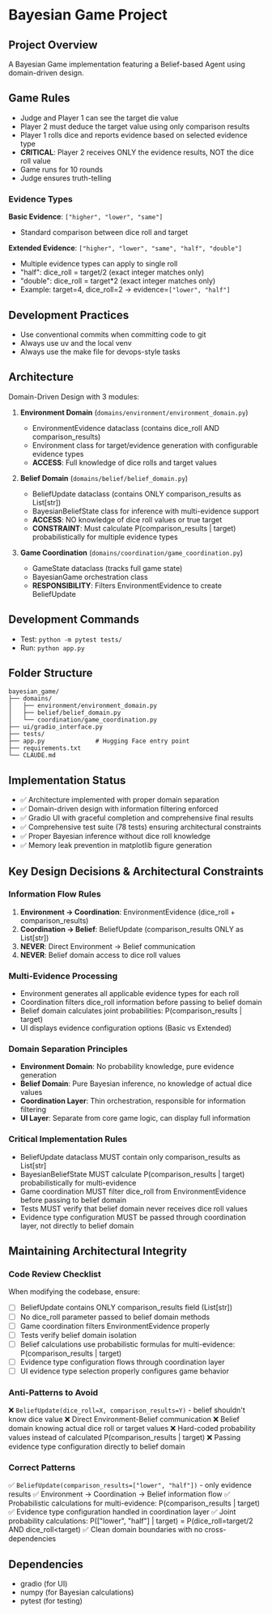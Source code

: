 # Bayesian Game Project

## Project Overview
A Bayesian Game implementation featuring a Belief-based Agent using domain-driven design.

## Game Rules
- Judge and Player 1 can see the target die value
- Player 2 must deduce the target value using only comparison results
- Player 1 rolls dice and reports evidence based on selected evidence type
- **CRITICAL**: Player 2 receives ONLY the evidence results, NOT the dice roll value
- Game runs for 10 rounds
- Judge ensures truth-telling

### Evidence Types
**Basic Evidence**: `["higher", "lower", "same"]`
- Standard comparison between dice roll and target

**Extended Evidence**: `["higher", "lower", "same", "half", "double"]`
- Multiple evidence types can apply to single roll
- "half": dice_roll = target/2 (exact integer matches only)
- "double": dice_roll = target*2 (exact integer matches only)
- Example: target=4, dice_roll=2 → evidence=`["lower", "half"]`

## Development Practices
- Use conventional commits when committing code to git
- Always use uv and the local venv
- Always use the make file for devops-style tasks

## Architecture
Domain-Driven Design with 3 modules:

1. **Environment Domain** (`domains/environment/environment_domain.py`)
   - EnvironmentEvidence dataclass (contains dice_roll AND comparison_results)
   - Environment class for target/evidence generation with configurable evidence types
   - **ACCESS**: Full knowledge of dice rolls and target values

2. **Belief Domain** (`domains/belief/belief_domain.py`)
   - BeliefUpdate dataclass (contains ONLY comparison_results as List[str])
   - BayesianBeliefState class for inference with multi-evidence support
   - **ACCESS**: NO knowledge of dice roll values or true target
   - **CONSTRAINT**: Must calculate P(comparison_results | target) probabilistically for multiple evidence types

3. **Game Coordination** (`domains/coordination/game_coordination.py`)
   - GameState dataclass (tracks full game state)
   - BayesianGame orchestration class
   - **RESPONSIBILITY**: Filters EnvironmentEvidence to create BeliefUpdate

## Development Commands
- Test: `python -m pytest tests/`
- Run: `python app.py`

## Folder Structure
```
bayesian_game/
├── domains/
│   ├── environment/environment_domain.py
│   ├── belief/belief_domain.py
│   └── coordination/game_coordination.py
├── ui/gradio_interface.py
├── tests/
├── app.py              # Hugging Face entry point
├── requirements.txt
└── CLAUDE.md
```

## Implementation Status
- ✅ Architecture implemented with proper domain separation
- ✅ Domain-driven design with information filtering enforced
- ✅ Gradio UI with graceful completion and comprehensive final results
- ✅ Comprehensive test suite (78 tests) ensuring architectural constraints
- ✅ Proper Bayesian inference without dice roll knowledge
- ✅ Memory leak prevention in matplotlib figure generation

## Key Design Decisions & Architectural Constraints

### Information Flow Rules
1. **Environment → Coordination**: EnvironmentEvidence (dice_roll + comparison_results)
2. **Coordination → Belief**: BeliefUpdate (comparison_results ONLY as List[str])
3. **NEVER**: Direct Environment → Belief communication
4. **NEVER**: Belief domain access to dice roll values

### Multi-Evidence Processing
- Environment generates all applicable evidence types for each roll
- Coordination filters dice_roll information before passing to belief domain
- Belief domain calculates joint probabilities: P(comparison_results | target)
- UI displays evidence configuration options (Basic vs Extended)

### Domain Separation Principles
- **Environment Domain**: No probability knowledge, pure evidence generation
- **Belief Domain**: Pure Bayesian inference, no knowledge of actual dice values
- **Coordination Layer**: Thin orchestration, responsible for information filtering
- **UI Layer**: Separate from core game logic, can display full information

### Critical Implementation Rules
- BeliefUpdate dataclass MUST contain only comparison_results as List[str]
- BayesianBeliefState MUST calculate P(comparison_results | target) probabilistically for multi-evidence
- Game coordination MUST filter dice_roll from EnvironmentEvidence before passing to belief domain
- Tests MUST verify that belief domain never receives dice roll values
- Evidence type configuration MUST be passed through coordination layer, not directly to belief domain

## Maintaining Architectural Integrity

### Code Review Checklist
When modifying the codebase, ensure:
- [ ] BeliefUpdate contains ONLY comparison_results field (List[str])
- [ ] No dice_roll parameter passed to belief domain methods
- [ ] Game coordination filters EnvironmentEvidence properly
- [ ] Tests verify belief domain isolation
- [ ] Belief calculations use probabilistic formulas for multi-evidence: P(comparison_results | target)
- [ ] Evidence type configuration flows through coordination layer
- [ ] UI evidence type selection properly configures game behavior

### Anti-Patterns to Avoid
❌ `BeliefUpdate(dice_roll=X, comparison_results=Y)` - belief shouldn't know dice value
❌ Direct Environment-Belief communication
❌ Belief domain knowing actual dice roll or target values
❌ Hard-coded probability values instead of calculated P(comparison_results | target)
❌ Passing evidence type configuration directly to belief domain

### Correct Patterns
✅ `BeliefUpdate(comparison_results=["lower", "half"])` - only evidence results
✅ Environment → Coordination → Belief information flow
✅ Probabilistic calculations for multi-evidence: P(comparison_results | target)
✅ Evidence type configuration handled in coordination layer
✅ Joint probability calculations: P(["lower", "half"] | target) = P(dice_roll=target/2 AND dice_roll<target)
✅ Clean domain boundaries with no cross-dependencies

## Dependencies
- gradio (for UI)
- numpy (for Bayesian calculations)
- pytest (for testing)
